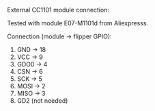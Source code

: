 External CC1101 module connection:

Tested with module E07-M1101d from Aliexpresss.

Connection (module -> flipper GPIO):

1. GND -> 18
2. VCC -> 9
3. GDO0 -> 4
4. CSN -> 6
5. SCK -> 5
6. MOSI -> 2
7. MISO -> 3
8. GD2 (not needed)

